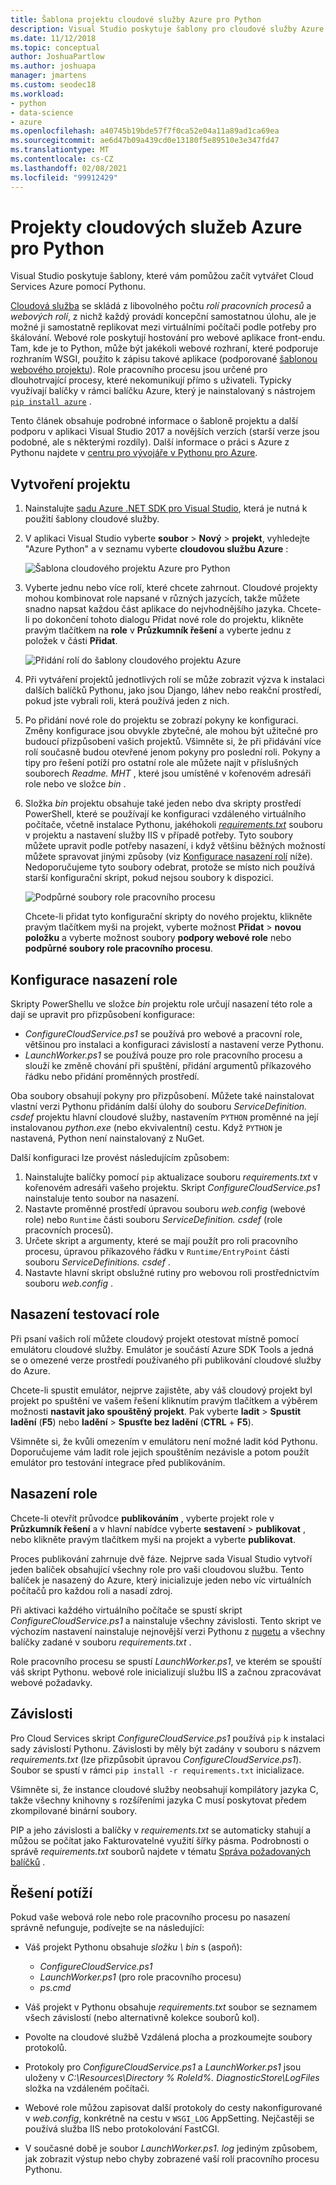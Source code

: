 ```yaml
---
title: Šablona projektu cloudové služby Azure pro Python
description: Visual Studio poskytuje šablony pro cloudové služby Azure napsané v Pythonu, včetně nasazení rolí, závislostí a řešení potíží.
ms.date: 11/12/2018
ms.topic: conceptual
author: JoshuaPartlow
ms.author: joshuapa
manager: jmartens
ms.custom: seodec18
ms.workload:
- python
- data-science
- azure
ms.openlocfilehash: a40745b19bde57f7f0ca52e04a11a89ad1ca69ea
ms.sourcegitcommit: ae6d47b09a439cd0e13180f5e89510e3e347fd47
ms.translationtype: MT
ms.contentlocale: cs-CZ
ms.lasthandoff: 02/08/2021
ms.locfileid: "99912429"
---
```

# <a name="azure-cloud-service-projects-for-python"></a>Projekty cloudových služeb Azure pro Python

Visual Studio poskytuje šablony, které vám pomůžou začít vytvářet Cloud Services Azure pomocí Pythonu.

[Cloudová služba](/azure/cloud-services/) se skládá z libovolného počtu *rolí pracovních procesů* a *webových rolí*, z nichž každý provádí koncepční samostatnou úlohu, ale je možné ji samostatně replikovat mezi virtuálními počítači podle potřeby pro škálování. Webové role poskytují hostování pro webové aplikace front-endu. Tam, kde je to Python, může být jakékoli webové rozhraní, které podporuje rozhraním WSGI, použito k zápisu takové aplikace (podporované [šablonou webového projektu](python-web-application-project-templates.md)). Role pracovního procesu jsou určené pro dlouhotrvající procesy, které nekomunikují přímo s uživateli. Typicky využívají balíčky v rámci balíčku Azure, který je nainstalovaný s nástrojem [`pip install azure`](https://pypi.org/project/azure) .

Tento článek obsahuje podrobné informace o šabloně projektu a další podporu v aplikaci Visual Studio 2017 a novějších verzích (starší verze jsou podobné, ale s některými rozdíly). Další informace o práci s Azure z Pythonu najdete v [centru pro vývojáře v Pythonu pro Azure](/azure/python/).

## <a name="create-a-project"></a>Vytvoření projektu

1. Nainstalujte [sadu Azure .NET SDK pro Visual Studio](https://visualstudio.microsoft.com/vs/azure-tools/), která je nutná k použití šablony cloudové služby.
1. V aplikaci Visual Studio vyberte **soubor**  >  **Nový**  >  **projekt**, vyhledejte "Azure Python" a v seznamu vyberte **cloudovou službu Azure** :

    ![Šablona cloudového projektu Azure pro Python](media/template-azure-cloud-project.png)

1. Vyberte jednu nebo více rolí, které chcete zahrnout. Cloudové projekty mohou kombinovat role napsané v různých jazycích, takže můžete snadno napsat každou část aplikace do nejvhodnějšího jazyka. Chcete-li po dokončení tohoto dialogu Přidat nové role do projektu, klikněte pravým tlačítkem na **role** v **Průzkumník řešení** a vyberte jednu z položek v části **Přidat**.

    ![Přidání rolí do šablony cloudového projektu Azure](media/template-azure-cloud-service-project-wizard.png)

1. Při vytváření projektů jednotlivých rolí se může zobrazit výzva k instalaci dalších balíčků Pythonu, jako jsou Django, láhev nebo reakční prostředí, pokud jste vybrali roli, která používá jeden z nich.

1. Po přidání nové role do projektu se zobrazí pokyny ke konfiguraci. Změny konfigurace jsou obvykle zbytečné, ale mohou být užitečné pro budoucí přizpůsobení vašich projektů. Všimněte si, že při přidávání více rolí současně budou otevřené jenom pokyny pro poslední roli. Pokyny a tipy pro řešení potíží pro ostatní role ale můžete najít v příslušných souborech *Readme. MHT* , které jsou umístěné v kořenovém adresáři role nebo ve složce *bin* .

1. Složka *bin* projektu obsahuje také jeden nebo dva skripty prostředí PowerShell, které se používají ke konfiguraci vzdáleného virtuálního počítače, včetně instalace Pythonu, jakéhokoli [*requirements.txt*](#dependencies) souboru v projektu a nastavení služby IIS v případě potřeby. Tyto soubory můžete upravit podle potřeby nasazení, i když většinu běžných možností můžete spravovat jinými způsoby (viz [Konfigurace nasazení rolí](#configure-role-deployment) níže). Nedoporučujeme tyto soubory odebrat, protože se místo nich používá starší konfigurační skript, pokud nejsou soubory k dispozici.

    ![Podpůrné soubory role pracovního procesu](media/template-azure-cloud-service-worker-role-support-files.png)

    Chcete-li přidat tyto konfigurační skripty do nového projektu, klikněte pravým tlačítkem myši na projekt, vyberte možnost **Přidat**  >  **novou položku** a vyberte možnost soubory **podpory webové role** nebo **podpůrné soubory role pracovního procesu**.

## <a name="configure-role-deployment"></a>Konfigurace nasazení role

Skripty PowerShellu ve složce *bin* projektu role určují nasazení této role a dají se upravit pro přizpůsobení konfigurace:

- *ConfigureCloudService.ps1* se používá pro webové a pracovní role, většinou pro instalaci a konfiguraci závislostí a nastavení verze Pythonu.
- *LaunchWorker.ps1* se používá pouze pro role pracovního procesu a slouží ke změně chování při spuštění, přidání argumentů příkazového řádku nebo přidání proměnných prostředí.

Oba soubory obsahují pokyny pro přizpůsobení. Můžete také nainstalovat vlastní verzi Pythonu přidáním další úlohy do souboru *ServiceDefinition. csdef* projektu hlavní cloudové služby, nastavením `PYTHON` proměnné na její instalovanou *python.exe* (nebo ekvivalentní) cestu. Když `PYTHON` je nastavená, Python není nainstalovaný z NuGet.

Další konfiguraci lze provést následujícím způsobem:

1. Nainstalujte balíčky pomocí `pip` aktualizace souboru *requirements.txt* v kořenovém adresáři vašeho projektu. Skript *ConfigureCloudService.ps1* nainstaluje tento soubor na nasazení.
1. Nastavte proměnné prostředí úpravou souboru *web.config* (webové role) nebo `Runtime` části souboru *ServiceDefinition. csdef* (role pracovních procesů).
1. Určete skript a argumenty, které se mají použít pro roli pracovního procesu, úpravou příkazového řádku v `Runtime/EntryPoint` části souboru *ServiceDefinitions. csdef* .
1. Nastavte hlavní skript obslužné rutiny pro webovou roli prostřednictvím souboru *web.config* .

## <a name="test-role-deployment"></a>Nasazení testovací role

Při psaní vašich rolí můžete cloudový projekt otestovat místně pomocí emulátoru cloudové služby. Emulátor je součástí Azure SDK Tools a jedná se o omezené verze prostředí používaného při publikování cloudové služby do Azure.

Chcete-li spustit emulátor, nejprve zajistěte, aby váš cloudový projekt byl projekt po spuštění ve vašem řešení kliknutím pravým tlačítkem a výběrem možnosti **nastavit jako spouštěný projekt**. Pak vyberte **ladit**  >  **Spustit ladění** (**F5**) nebo **ladění**  >  **Spusťte bez ladění** (**CTRL** + **F5**).

Všimněte si, že kvůli omezením v emulátoru není možné ladit kód Pythonu. Doporučujeme vám ladit role jejich spouštěním nezávisle a potom použít emulátor pro testování integrace před publikováním.

## <a name="deploy-a-role"></a>Nasazení role

Chcete-li otevřít průvodce **publikováním** , vyberte projekt role v **Průzkumník řešení** a v hlavní nabídce vyberte **sestavení**  >  **publikovat** , nebo klikněte pravým tlačítkem myši na projekt a vyberte **publikovat**.

Proces publikování zahrnuje dvě fáze. Nejprve sada Visual Studio vytvoří jeden balíček obsahující všechny role pro vaši cloudovou službu. Tento balíček je nasazený do Azure, který inicializuje jeden nebo víc virtuálních počítačů pro každou roli a nasadí zdroj.

Při aktivaci každého virtuálního počítače se spustí skript *ConfigureCloudService.ps1* a nainstaluje všechny závislosti. Tento skript ve výchozím nastavení nainstaluje nejnovější verzi Pythonu z [nugetu](https://www.nuget.org/packages?q=Tags%3A%22python%22+Authors%3A%22Python+Software+Foundation%22) a všechny balíčky zadané v souboru *requirements.txt* .

Role pracovního procesu se spustí *LaunchWorker.ps1*, ve kterém se spouští váš skript Pythonu. webové role inicializují službu IIS a začnou zpracovávat webové požadavky.

## <a name="dependencies"></a>Závislosti

Pro Cloud Services skript *ConfigureCloudService.ps1* používá `pip` k instalaci sady závislostí Pythonu. Závislosti by měly být zadány v souboru s názvem *requirements.txt* (lze přizpůsobit úpravou *ConfigureCloudService.ps1*). Soubor se spustí v rámci `pip install -r requirements.txt` inicializace.

Všimněte si, že instance cloudové služby neobsahují kompilátory jazyka C, takže všechny knihovny s rozšířeními jazyka C musí poskytovat předem zkompilované binární soubory.

PIP a jeho závislosti a balíčky v *requirements.txt* se automaticky stahují a můžou se počítat jako Fakturovatelné využití šířky pásma. Podrobnosti o správě *requirements.txt* souborů najdete v tématu [Správa požadovaných balíčků](managing-required-packages-with-requirements-txt.md) .

## <a name="troubleshooting"></a>Řešení potíží

Pokud vaše webová role nebo role pracovního procesu po nasazení správně nefunguje, podívejte se na následující:

- Váš projekt Pythonu obsahuje *složku \\ bin* s (aspoň):

  - *ConfigureCloudService.ps1*
  - *LaunchWorker.ps1* (pro role pracovního procesu)
  - *ps.cmd*

- Váš projekt v Pythonu obsahuje *requirements.txt* soubor se seznamem všech závislostí (nebo alternativně kolekce souborů kol).
- Povolte na cloudové službě Vzdálená plocha a prozkoumejte soubory protokolů.
- Protokoly pro *ConfigureCloudService.ps1* a *LaunchWorker.ps1* jsou uloženy v *C:\Resources\Directory \% RoleId%. DiagnosticStore\LogFiles* složka na vzdáleném počítači.
- Webové role můžou zapisovat další protokoly do cesty nakonfigurované v *web.config*, konkrétně na cestu v `WSGI_LOG` AppSetting. Nejčastěji se používá služba IIS nebo protokolování FastCGI.
- V současné době je soubor *LaunchWorker.ps1. log* jediným způsobem, jak zobrazit výstup nebo chyby zobrazené vaší rolí pracovního procesu Pythonu.
